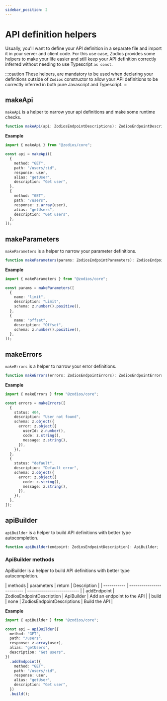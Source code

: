 ```yaml
---
sidebar_position: 2
---
```


# API definition helpers

Usually, you'll want to define your API definition in a separate file and import it in your server and client code.
For this use case, Zodios provides some helpers to make your life easier and still keep your API definition correctly inferred without needing to use Typescript `as const`.  

:::caution
These helpers, are mandatory to be used when declaring your definitions outside of `Zodios` constructor to allow your API definitions to be correctly inferred in both pure Javascript and Typescript.
:::

## makeApi

`makeApi` is a helper to narrow your api definitions and make some runtime checks.

```ts
function makeApi(api: ZodiosEndpointDescriptions): ZodiosEndpointDescriptions;
```

**Example**
```ts
import { makeApi } from "@zodios/core";

const api = makeApi([
  {
    method: "GET",
    path: "/users/:id",
    response: user,
    alias: "getUser",
    description: "Get user",
  },
  {
    method: "GET",
    path: "/users",
    response: z.array(user),
    alias: "getUsers",
    description: "Get users",
  },
]);
```

## makeParameters

`makeParameters` is a helper to narrow your parameter definitions.

```ts
function makeParameters(params: ZodiosEndpointParameters): ZodiosEndpointParameters;
```

**Example**
```ts
import { makeParameters } from "@zodios/core";

const params = makeParameters([
  {
    name: "limit",
    description: "Limit",
    schema: z.number().positive(),
  },
  {
    name: "offset",
    description: "Offset",
    schema: z.number().positive(),
  },
]);
```

## makeErrors

`makeErrors` is a helper to narrow your error definitions.

```ts
function makeErrors(errors: ZodiosEndpointErrors): ZodiosEndpointErrors;
```

**Example**
```ts
import { makeErrors } from "@zodios/core";

const errors = makeErrors([
  {
    status: 404,
    description: "User not found",
    schema: z.object({
      error: z.object({
        userId: z.number(),
        code: z.string(),
        message: z.string(),
      }),
    }),
  },
  {
    status: "default",
    description: "Default error",
    schema: z.object({
      error: z.object({
        code: z.string(),
        message: z.string(),
      }),
    }),
  },
]);
```

## apiBuilder

`apiBuilder` is a helper to build API definitions with better type autocompletion.

```ts
function apiBuilder(endpoint: ZodiosEndpointDescription): ApiBuilder;
```

### ApiBuilder methods

ApiBuilder is a helper to build API definitions with better type autocompletion.

| methods     | parameters                | return                     | Description                |
| ----------- | ------------------------- | -------------------------- |
| addEndpoint | ZodiosEndpointDescription | ApiBuilder                 | Add an endpoint to the API |
| build       | none                      | ZodiosEndpointDescriptions | Build the API              |

**Example**
```ts
import { apiBuilder } from "@zodios/core";

const api = apiBuilder({
  method: "GET",
  path: "/users",
  response: z.array(user),
  alias: "getUsers",
  description: "Get users",
})
  .addEndpoint({
    method: "GET",
    path: "/users/:id",
    response: user,
    alias: "getUser",
    description: "Get user",
  })
  .build();
```